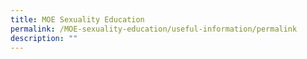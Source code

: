 ```yaml
---
title: MOE Sexuality Education
permalink: /MOE-sexuality-education/useful-information/permalink
description: ""
---
```

